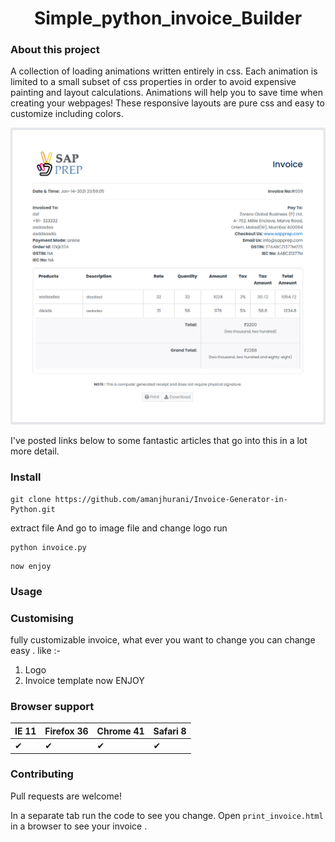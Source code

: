 <h1 align="center">Simple_python_invoice_Builder</h1>

### About this project

A collection of loading animations written entirely in css.
Each animation is limited to a small subset of css properties in order
to avoid expensive painting and layout calculations.
Animations will help you to save time when creating your webpages! 
These responsive layouts are pure css and easy to customize including colors.

<img src="Invoice Screenshot.png" width="800" float="left"/>

I've posted links below to some fantastic articles that go into this
in a lot more detail.

### Install

```
git clone https://github.com/amanjhurani/Invoice-Generator-in-Python.git
```
extract file
And go to image file and change logo
run
```
python invoice.py
```

```
now enjoy
```

### Usage

### Customising

fully customizable invoice, what ever you want to change you can change easy .
like :-
1) Logo
2) Invoice template
now ENJOY


### Browser support


IE 11  | Firefox 36 | Chrome 41 | Safari 8
------ | ---------- | --------- | --------
| ✔ | ✔| ✔ | ✔     | ✔ | ✔    | ✔ | ✔

### Contributing

Pull requests are welcome!

In a separate tab run the code to see you change. Open `print_invoice.html`
in a browser to see your invoice .

